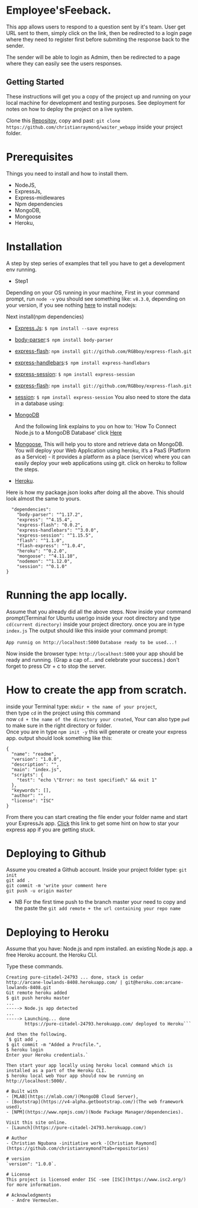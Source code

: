# Employee'sFeeback.
This app allows users to respond to a question sent by it's team.
User get URL sent to them, simply click on the link, then be redirected to a login page where they need to register first before submiting the response back to the sender.

The sender will be able to login as Admim, then be redirected to a page where they can easily see the users responses. 
## Getting Started
These instructions will get you a copy of the project up and running on your local machine for development and testing
purposes. See deployment for notes on how to deploy the project on a live system.

Clone this [Repositoy](https://github.com/christianraymond/waiter_webapp), copy and past:
`git clone https://github.com/christianraymond/waiter_webapp` inside your project folder.

# Prerequisites
Things you need to install and how to install them.
 - NodeJS,
 - ExpressJs,
 - Express-midlewares
 - Npm dependencies
 - MongoDB,
 - Mongoose
 - Heroku,

# Installation
A step by step series of examples that tell you have to get a development env running.
- Step1

Depending on your OS running in your machine,
First in your command prompt, run
`node -v` you should see something like:
`v8.3.0`, depending on your version, if you see nothing [here](https://nodejs.org/en/download/package-manager/) to install nodejs:

Next install(npm dependencies)

- [Express.Js](https://www.npmjs.com/package/express): ```$ npm install --save express```
- [body-parser](https://www.npmjs.com/package/body-parser):```$ npm install body-parser```
- [express-flash](https://www.npmjs.com/package/express-flash): ```npm install git://github.com/RGBboy/express-flash.git```
- [express-handlebars](https://www.npmjs.com/package/express-handlebars):```$ npm install express-handlebars```
- [express-session](https://www.npmjs.com/package/express-session): ```$ npm install express-session```
- [express-flash](https://www.npmjs.com/package/express-flash): ```npm install git://github.com/RGBboy/express-flash.git```
- [session](https://www.npmjs.com/package/express-session): ```$ npm install express-session```
  You also need to store the data in a database using:
- [MongoDB](https://www.digitalocean.com/community/tutorials/how-to-install-and-secure-mongodb-on-ubuntu-16-04)

  And the following link explains to you on how to: 'How To Connect Node.js to a MongoDB Database' click [Here](https://www.digitalocean.com/community/tutorials/how-to-connect-node-js-to-a-mongodb-database-on-a-vps)
- [Mongoose](http://mongoosejs.com/), This will help you to store and retrieve data on MongoDB.
You will deploy your Web Application using heroku, it’s a PaaS (Platform as a Service) - it provides a platform as a place (service) where you can easily deploy your web applications using git. click on heroku to follow the steps.
- [Heroku](https://devcenter.heroku.com/articles/deploying-nodejs).

Here is how my package.json looks after doing all the above.
This should look almost the same to yours.

```{
  "dependencies":
    "body-parser": "^1.17.2",
    "express": "^4.15.4",
    "express-flash": "0.0.2",
    "express-handlebars": "^3.0.0",
    "express-session": "^1.15.5",
    "flash": "^1.1.0",
    "flash-express": "^1.0.4",
    "heroku": "^0.2.0",
    "mongoose": "^4.11.10",
    "nodemon": "^1.12.0",
    "session": "^0.1.0"
}
```

# Running the app locally.
Assume that you already did all the above steps.
Now inside your command prompt(Terminal for Ubuntu user)go inside your root directory and type `cd(current directory)` inside your project directory.
once you are in type `index.js`
The output should like this inside your command prompt:

`App runnig on http://localhost:5000`
   `Database ready to be used...!`

  Now inside the browser type: `http://localhost:5000`
  your app should be ready and running.
  (Grap a cap of... and celebrate your success.)
  don't forget to press Ctr + c to stop the server.

# How to create the app from scratch.

 inside your Terminal type:
 `mkdir + the name of your project`,</br>
 then type `cd` in the project using this command </br> now `cd + the name of the directory your created`,
 Your can also type `pwd` to make sure in the right directory or folder.</br>
 Once you are in type `npm init -y` this will generate or create your express app.
  output should look something like this:

```
{
  "name": "readme",
  "version": "1.0.0",
  "description": "",
  "main": "index.js",
  "scripts": {
    "test": "echo \"Error: no test specified\" && exit 1"
  },
  "keywords": [],
  "author": "",
  "license": "ISC"
}
```

From there you can start creating the file ender your folder name and start your ExpressJs app.
[Click](https://expressjs.com/en/starter/hello-world.html) this link to get some hint on how to star your express app if you are getting stuck.

# Deploying to Github
 Assume you created a Github account.
Inside your project folder type:
  `git init `</br>
  `git add .` </br>
  `git commit -m 'write your comment here` </br>
  `git push -u origin master`
- NB
For the first time push to the branch master your need to copy and the paste the
`git add remote + the url containing your repo name`

# Deploying to Heroku
Assume that you have:
Node.js and npm installed.
an existing Node.js app.
a free Heroku account.
the Heroku CLI.

Type these commands.
```$ heroku create
Creating pure-citadel-24793 ... done, stack is cedar
http://arcane-lowlands-8408.herokuapp.com/ | git@heroku.com:arcane-lowlands-8408.git
Git remote heroku added
$ git push heroku master
...
-----> Node.js app detected
...
-----> Launching... done
       https://pure-citadel-24793.herokuapp.com/ deployed to Heroku```

And then the following.
`$ git add ,
$ git commit -m "Added a Procfile.",
$ heroku login
Enter your Heroku credentials.`   

Then start your app locally using heroku local command which is installed as a part of the Heroku CLI.
$ heroku local web Your app should now be running on http://localhost:5000/.

# Built with
- [MLAB](https://mlab.com/)(MongoDB Cloud Server),
- [Bootstrap](https://v4-alpha.getbootstrap.com/)(The web framework used),
- [NPM](https://www.npmjs.com/)(Node Package Manager/dependencies).

Visit this site online.
- [Launch](https://pure-citadel-24793.herokuapp.com/)

# Author
- Christian Ngubana -initiative work -[Christian Raymond](https://github.com/christianraymond?tab=repositories)

# version
`version": "1.0.0`.

# License
This project is licensed ender ISC -see [ISC](https://www.isc2.org/) for more information.

# Acknowledgments
  - Andre Vermeulen.
